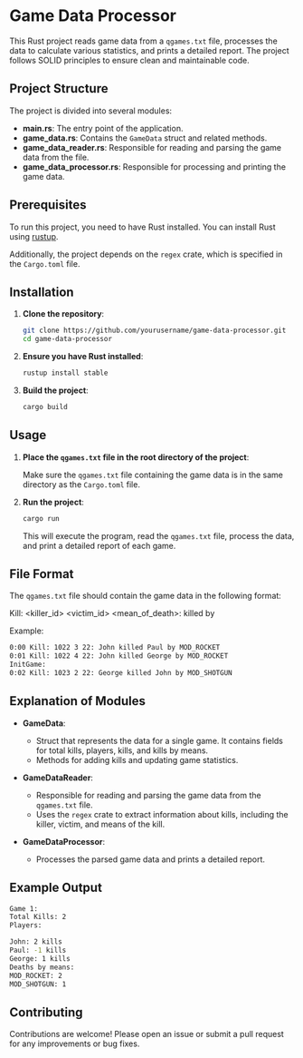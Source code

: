 # Game Data Processor

This Rust project reads game data from a `qgames.txt` file, processes the data to calculate various statistics, and prints a detailed report. The project follows SOLID principles to ensure clean and maintainable code.

## Project Structure

The project is divided into several modules:

- **main.rs**: The entry point of the application.
- **game_data.rs**: Contains the `GameData` struct and related methods.
- **game_data_reader.rs**: Responsible for reading and parsing the game data from the file.
- **game_data_processor.rs**: Responsible for processing and printing the game data.

## Prerequisites

To run this project, you need to have Rust installed. You can install Rust using [rustup](https://rustup.rs/).

Additionally, the project depends on the `regex` crate, which is specified in the `Cargo.toml` file.

## Installation

1. **Clone the repository**:

    ```bash
    git clone https://github.com/yourusername/game-data-processor.git
    cd game-data-processor
    ```

2. **Ensure you have Rust installed**:

    ```bash
    rustup install stable
    ```

3. **Build the project**:

    ```bash
    cargo build
    ```

## Usage

1. **Place the `qgames.txt` file in the root directory of the project**:
   
   Make sure the `qgames.txt` file containing the game data is in the same directory as the `Cargo.toml` file.

2. **Run the project**:

    ```bash
    cargo run
    ```

    This will execute the program, read the `qgames.txt` file, process the data, and print a detailed report of each game.

## File Format

The `qgames.txt` file should contain the game data in the following format:

<time> Kill: <killer_id> <victim_id> <mean_of_death>: <killer> killed <victim> by <MOD>

Example:

```bash
0:00 Kill: 1022 3 22: John killed Paul by MOD_ROCKET
0:01 Kill: 1022 4 22: John killed George by MOD_ROCKET
InitGame:
0:02 Kill: 1023 2 22: George killed John by MOD_SHOTGUN
```

## Explanation of Modules

- **GameData**:
  - Struct that represents the data for a single game. It contains fields for total kills, players, kills, and kills by means.
  - Methods for adding kills and updating game statistics.

- **GameDataReader**:
  - Responsible for reading and parsing the game data from the `qgames.txt` file.
  - Uses the `regex` crate to extract information about kills, including the killer, victim, and means of the kill.

- **GameDataProcessor**:
  - Processes the parsed game data and prints a detailed report.

## Example Output

```bash
Game 1:
Total Kills: 2
Players:

John: 2 kills
Paul: -1 kills
George: 1 kills
Deaths by means:
MOD_ROCKET: 2
MOD_SHOTGUN: 1
```

## Contributing

Contributions are welcome! Please open an issue or submit a pull request for any improvements or bug fixes.
